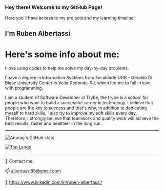 ### Hey there! Welcome to my GitHub Page!
Here you'll have access to my projects and my learning timeline!

## I'm Ruben Albertassi

# Here's some info about me:

I love using codes to help me solve my day-by-day problems. 

I have a degree in Information Systems from Faculdade UGB - Geraldo Di Biase University Center in Volta Redonda-RJ, which led me to fall in love with programming.

I am a student of Software Developer at Trybe, the trybe is a school for people who want to build a successful career in technology.
I believe that people are the key to success and that's why, in addition to dedicating myself to hard skills, I also try to improve my soft skills every day. Therefore, I strongly believe that teamwork and quality work will achieve the best results, faster and healthier in the long run.

---

![Anurag's GitHub stats](https://github-readme-stats.vercel.app/api?username=albertassi88&show_icons=true&theme=radical)

[![Top Langs](https://github-readme-stats.vercel.app/api/top-langs/?username=albertassi88&layout=compact)](https://github.com/anuraghazra/github-readme-stats)


---

:email:  Contact me:


:mailbox: albertassi88@gmail.com

:briefcase: https://www.linkedin.com/in/ruben-albertassi/


